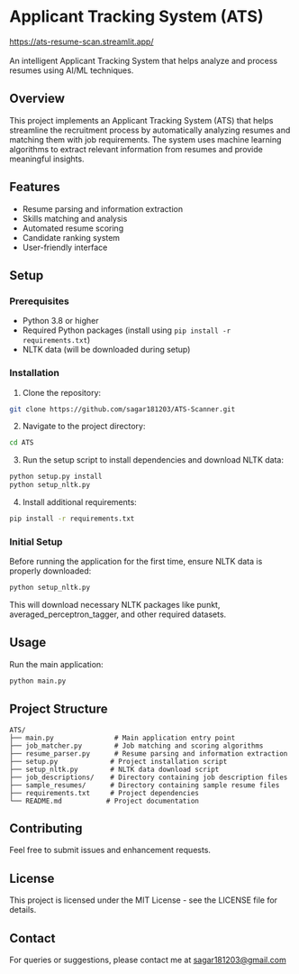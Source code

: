 # Applicant Tracking System (ATS)
https://ats-resume-scan.streamlit.app/
<br/>
<br/>
An intelligent Applicant Tracking System that helps analyze and process resumes using AI/ML techniques.

## Overview

This project implements an Applicant Tracking System (ATS) that helps streamline the recruitment process by automatically analyzing resumes and matching them with job requirements. The system uses machine learning algorithms to extract relevant information from resumes and provide meaningful insights.

## Features

- Resume parsing and information extraction
- Skills matching and analysis
- Automated resume scoring
- Candidate ranking system
- User-friendly interface

## Setup

### Prerequisites

- Python 3.8 or higher
- Required Python packages (install using `pip install -r requirements.txt`)
- NLTK data (will be downloaded during setup)

### Installation

1. Clone the repository:
```bash
git clone https://github.com/sagar181203/ATS-Scanner.git
```

2. Navigate to the project directory:
```bash
cd ATS
```

3. Run the setup script to install dependencies and download NLTK data:
```bash
python setup.py install
python setup_nltk.py
```

4. Install additional requirements:
```bash
pip install -r requirements.txt
```

### Initial Setup

Before running the application for the first time, ensure NLTK data is properly downloaded:
```bash
python setup_nltk.py
```
This will download necessary NLTK packages like punkt, averaged_perceptron_tagger, and other required datasets.

## Usage

Run the main application:
```bash
python main.py
```

## Project Structure

```
ATS/
├── main.py               # Main application entry point
├── job_matcher.py        # Job matching and scoring algorithms
├── resume_parser.py      # Resume parsing and information extraction
├── setup.py             # Project installation script
├── setup_nltk.py        # NLTK data download script
├── job_descriptions/    # Directory containing job description files
├── sample_resumes/      # Directory containing sample resume files
├── requirements.txt     # Project dependencies
└── README.md           # Project documentation
```

## Contributing

Feel free to submit issues and enhancement requests.

## License

This project is licensed under the MIT License - see the LICENSE file for details.

## Contact

For queries or suggestions, please contact me at sagar181203@gmail.com

